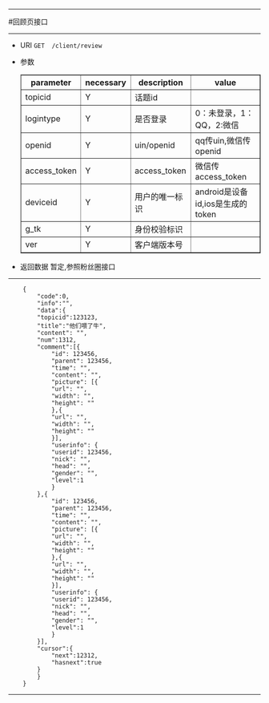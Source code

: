 ***
#回顾页接口
***
* URI `GET	/client/review`
* 参数
	
	<table border="1">
	<tr>
		<th>parameter</th><th>necessary</th><th>description</th><th>value</th>
	</tr>
    <tr>
    	<td>topicid</td><td>Y</td><td>话题id</td><td></td>
    </tr>
	<tr>
    	<td>logintype</td><td>Y</td><td>是否登录</td><td>0：未登录，1：QQ，2:微信</td>
    </tr>
	<tr>
    	<td>openid</td><td>Y</td><td>uin/openid</td><td>qq传uin,微信传openid</td>
    </tr>
	<tr>
    	<td>access_token</td><td>Y</td><td>access_token</td><td>微信传access_token</td>
    </tr>
	<tr>
    	<td>deviceid</td><td>Y</td><td>用户的唯一标识</td><td>android是设备id,ios是生成的token</td>
    </tr>
	<tr>
    	<td>g_tk</td><td>Y</td><td>身份校验标识</td><td></td>
    </tr>
	<tr>
    	<td>ver</td><td>Y</td><td>客户端版本号</td><td></td>
    </tr>
	</table>
* 返回数据
暂定,参照粉丝圈接口

***


		{
		    "code":0,
		    "info":"",
		    "data":{
			"topicid":123123,
			"title":"他们喂了牛",
			"content": "",
			"num":1312,
			"comment":[{
			    "id": 123456,
			    "parent": 123456,
			    "time": "",
			    "content": "",
			    "picture": [{
				"url": "",
				"width": "",
				"height": ""
			    },{
				"url": "",
				"width": "",
				"height": ""
			    }],
			    "userinfo":	{
				"userid": 123456,
				"nick":	"",
				"head":	"",
				"gender": "",
				"level":1
			    }
			},{
			    "id": 123456,
			    "parent": 123456,
			    "time": "",
			    "content": "",
			    "picture": [{
				"url": "",
				"width": "",
				"height": ""
			    },{
				"url": "",
				"width": "",
				"height": ""
			    }],
			    "userinfo":	{
				"userid": 123456,
				"nick":	"",
				"head":	"",
				"gender": "",
				"level":1
			    }
			}],
			"cursor":{
			    "next":12312,
			    "hasnext":true
			}
		    }
		}

***